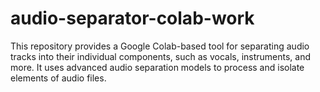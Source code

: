 # audio-separator-colab-work



This repository provides a Google Colab-based tool for separating audio tracks into their individual components, such as vocals, instruments, and more. It uses advanced audio separation models to process and isolate elements of audio files.
